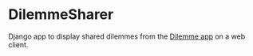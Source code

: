 # DilemmeSharer

Django app to display shared dilemmes from the [Dilemme app](https://www.bit.ly/Dilemme) on a web client.
